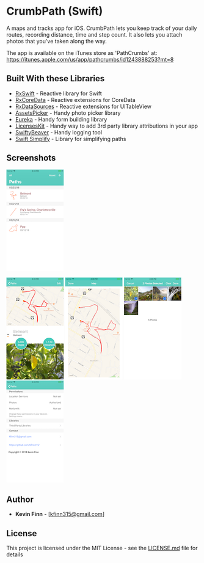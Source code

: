 # CrumbPath (Swift)

A maps and tracks app for iOS. CrumbPath lets you keep track of your daily routes, recording distance, time and step count. It also lets you attach photos that you've taken along the way.

The app is available on the iTunes store as 'PathCrumbs' at: https://itunes.apple.com/us/app/pathcrumbs/id1243888253?mt=8 

## Built With these Libraries

* [RxSwift](https://github.com/ReactiveX/RxSwift) - Reactive library for Swift
* [RxCoreData](https://github.com/RxSwiftCommunity/RxCoreData) - Reactive extensions for CoreData
* [RxDataSources](https://github.com/RxSwiftCommunity/RxDataSources) - Reactive extensions for UITableView
* [AssetsPicker](https://github.com/DragonCherry/AssetsPickerViewController)  - Handy photo picker library
* [Eureka](https://github.com/xmartlabs/Eureka) - Handy form building library
* [LicensesKit](https://github.com/mattwyskiel/LicensesKit) - Handy way to add 3rd party library attributions in your app
* [SwiftyBeaver](https://github.com/SwiftyBeaver/SwiftyBeaver) - Handy logging tool
* [Swift Simplify](https://github.com/malcommac/SwiftSimplify) - Library for simplifying paths

## Screenshots

![](./Screenshots/ss0.png)

![](./Screenshots/ss1.png)
![](./Screenshots/ss2.png)
![](./Screenshots/ss3.png)
![](./Screenshots/ss4.png)

## Author

* **Kevin Finn** - [kfinn315@gmail.com]

## License

This project is licensed under the MIT License - see the [LICENSE.md](LICENSE.md) file for details

